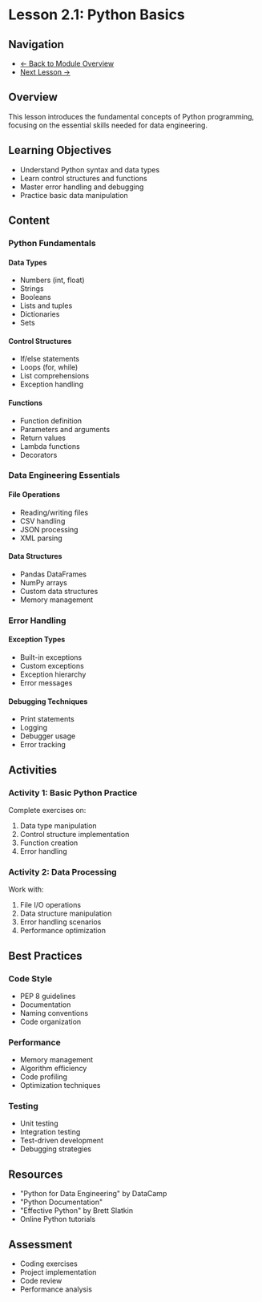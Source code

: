 # Lesson 2.1: Python Basics

## Navigation
- [← Back to Module Overview](../README.md)
- [Next Lesson →](./2.2-advanced-python.md)

## Overview
This lesson introduces the fundamental concepts of Python programming, focusing on the essential skills needed for data engineering.

## Learning Objectives
- Understand Python syntax and data types
- Learn control structures and functions
- Master error handling and debugging
- Practice basic data manipulation

## Content

### Python Fundamentals

#### Data Types
- Numbers (int, float)
- Strings
- Booleans
- Lists and tuples
- Dictionaries
- Sets

#### Control Structures
- If/else statements
- Loops (for, while)
- List comprehensions
- Exception handling

#### Functions
- Function definition
- Parameters and arguments
- Return values
- Lambda functions
- Decorators

### Data Engineering Essentials

#### File Operations
- Reading/writing files
- CSV handling
- JSON processing
- XML parsing

#### Data Structures
- Pandas DataFrames
- NumPy arrays
- Custom data structures
- Memory management

### Error Handling

#### Exception Types
- Built-in exceptions
- Custom exceptions
- Exception hierarchy
- Error messages

#### Debugging Techniques
- Print statements
- Logging
- Debugger usage
- Error tracking

## Activities

### Activity 1: Basic Python Practice
Complete exercises on:
1. Data type manipulation
2. Control structure implementation
3. Function creation
4. Error handling

### Activity 2: Data Processing
Work with:
1. File I/O operations
2. Data structure manipulation
3. Error handling scenarios
4. Performance optimization

## Best Practices

### Code Style
- PEP 8 guidelines
- Documentation
- Naming conventions
- Code organization

### Performance
- Memory management
- Algorithm efficiency
- Code profiling
- Optimization techniques

### Testing
- Unit testing
- Integration testing
- Test-driven development
- Debugging strategies

## Resources
- "Python for Data Engineering" by DataCamp
- "Python Documentation"
- "Effective Python" by Brett Slatkin
- Online Python tutorials

## Assessment
- Coding exercises
- Project implementation
- Code review
- Performance analysis 